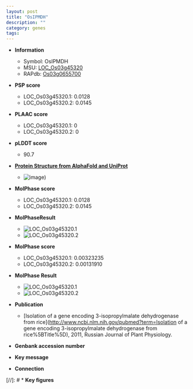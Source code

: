 ```yaml
---
layout: post
title: "OsIPMDH"
description: ""
category: genes
tags: 
---
```


* **Information**  
    + Symbol: OsIPMDH  
    + MSU: [LOC_Os03g45320](http://rice.plantbiology.msu.edu/cgi-bin/ORF_infopage.cgi?orf=LOC_Os03g45320)  
    + RAPdb: [Os03g0655700](http://rapdb.dna.affrc.go.jp/viewer/gbrowse_details/irgsp1?name=Os03g0655700)  

* **PSP score**  
    + LOC_Os03g45320.1: 0.0128 
    + LOC_Os03g45320.2: 0.0145 

* **PLAAC score**  
    + LOC_Os03g45320.1: 0 
    + LOC_Os03g45320.2: 0 

* **pLDDT score**
    + 90.7

* **[Protein Structure from AlphaFold and UniProt](https://www.uniprot.org/uniprotkb/Q7Y096/entry#structure)**
    + ![image](https://ricepsp.github.io/images/Q7/AF-Q7Y096-F1.png))

* **MolPhase score**
    + LOC_Os03g45320.1: 0.0128
    + LOC_Os03g45320.2: 0.0145

* **MolPhaseResult**
    + ![LOC_Os03g45320.1](https://ricepsp.github.io/pictures/LOC_Os03g/LOC_Os03g45320.1.png)
    + ![LOC_Os03g45320.2](https://ricepsp.github.io/pictures/LOC_Os03g/LOC_Os03g45320.2.png)

* **MolPhase score**
    + LOC_Os03g45320.1: 0.00323235
    + LOC_Os03g45320.2: 0.00131910

* **MolPhase Result**
    + ![LOC_Os03g45320.1](https://304243504.github.io/Pictures/LOC_Os03g/LOC_Os03g45320.1.png)
    + ![LOC_Os03g45320.2](https://304243504.github.io/Pictures/LOC_Os03g/LOC_Os03g45320.2.png)

* **Publication**  
    + [Isolation of a gene encoding 3-isopropylmalate dehydrogenase from rice](http://www.ncbi.nlm.nih.gov/pubmed?term=Isolation of a gene encoding 3-isopropylmalate dehydrogenase from rice%5BTitle%5D), 2011, Russian Journal of Plant Physiology.

* **Genbank accession number**  

* **Key message**  

* **Connection**  

[//]: # * **Key figures**  



